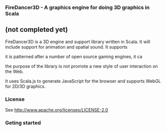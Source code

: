 ### FireDancer3D - A graphics engine for doing 3D graphics in Scala
## (not completed yet)

FireDancer3D is a 3D engine and support library written in Scala. It will include support for animation and spatial sound. It supports 

it is patterned after a number of open source gaming engines, it ca

the purpose of the library is not  promote a new style of user interaction on the Web. 

It uses Scala.js to generate JavaScript for the browser and supports WebGL for 2D/3D graphics.  

### License
See http://www.apache.org/licenses/LICENSE-2.0 

### Geting started
